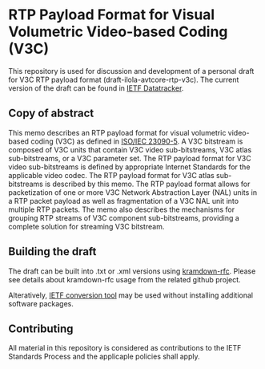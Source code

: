 # RTP Payload Format for Visual Volumetric Video-based Coding (V3C)

This repository is used for discussion and development of a personal draft for V3C RTP payload format (draft-ilola-avtcore-rtp-v3c). The current version of the draft can be found in [IETF Datatracker](https://datatracker.ietf.org/doc/draft-ilola-avtcore-rtp-v3c/).

## Copy of abstract

This memo describes an RTP payload format for visual volumetric video-based coding (V3C) as defined in [ISO/IEC 23090-5](https://www.iso.org/standard/73025.html). A V3C bitstream is composed of V3C units that contain V3C video sub-bitstreams, V3C atlas sub-bitstreams, or a V3C parameter set. The RTP payload format for V3C video sub-bitstreams is defined by appropriate Internet Standards for the applicable video codec. The RTP payload format for V3C atlas sub-bitstreams is described by this memo. The RTP payload format allows for packetization of one or more V3C Network Abstraction Layer (NAL) units in a RTP packet payload as well as fragmentation of a V3C NAL unit into multiple RTP packets. The memo also describes the mechanisms for grouping RTP streams of V3C component sub-bitstreams, providing a complete solution for streaming V3C bitstream. 

## Building the draft

The draft can be built into .txt or .xml versions using [kramdown-rfc](https://github.com/cabo/kramdown-rfc). Please see details about kramdown-rfc usage from the related github project. 

Alteratively, [IETF conversion tool](https://author-tools.ietf.org/) may be used without installing additional software packages.

## Contributing

All material in this repository is considered as contributions to the IETF Standards Process and the applicaple policies shall apply. 